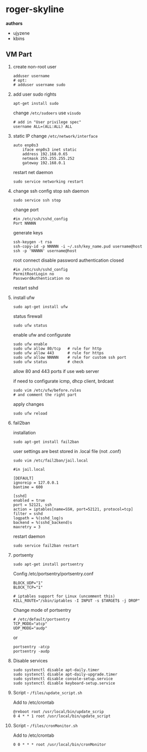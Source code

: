 # roger-skyline
**authors**
- ujyzene
- kbins

## VM Part
1. create non-root user
	```
	adduser username
	# opt:
	# adduser username sudo
	```

2. add user sudo rights
	```
	apt-get install sudo
	```
	change `/etc/sudoers` use `visudo`
	```
	# add in "User privilege spec"
	username ALL=(ALL:ALL) ALL
	```
3. static IP
	change `/etc/network/interface`
	```
	auto enp0s3
		iface enp0s3 inet static
		address 192.168.0.65
		netmask 255.255.255.252
		gateway 192.168.0.1
	```
	restart net daemon
	```
	sudo service networking restart
	```
4. change ssh config
	stop ssh daemon
	```
	sudo service ssh stop
	```
	change port
	```
	#in /etc/ssh/sshd_config
	Port NNNNN
	```
	generate keys
	```
	ssh-keygen -t rsa
	ssh-copy-id -p NNNNN -i ~/.ssh/key_name.pud username@host
	ssh -p 'NNNNN' username@host
	```
	root connect disable
	password authentication closed
	```
	#in /etc/ssh/sshd_config
	PermitRootLogin no
	PasswordAuthentication no
	```
	restart sshd
5.
	install ufw
	```
	sudo apt-get install ufw
	```
	status firewall
	```
	sudo ufw status
	```
	enable ufw and configurate
	```
	sudo ufw enable
	sudo ufw allow 80/tcp	# rule for http
	sudo ufw allow 443		# rule for https
	sudo ufw allow NNNNN	# rule for custom ssh port
	sudo ufw status			# check
	```
	allow 80 and 443 ports if use web server


	if need to configurate icmp, dhcp client, brdcast
	```
	sudo vim /etc/ufw/before.rules
	# and comment the right part
	```
	apply changes
	```
	sudo ufw reload
	```
6.
	fail2ban

	installation
	```
	sudo apt-get install fail2ban
	```
	user settings are best stored in .local file (not .conf)
	```
	sudo vim /etc/fail2ban/jail.local
	```
	```
	#in jail.local

	[DEFAULT]
	ignoreip = 127.0.0.1
	bantime = 600

	[sshd]
	enabled = true
	port = 52121, ssh
	action = iptables[name=SSH, port=52121, protocol=tcp]
	filter = sshd
	logpath = %(sshd_log)s
	backend = %(sshd_backend)s
	maxretry = 3
	```
	restart daemon
	```
	sudo service fail2ban restart
	```
7.
	portsenty
	```
	sudo apt-get install portsentry
	```
	Config /etc/portsentry/portsentry.conf
	```
	BLOCK_UDP="1"
	BLOCK_TCP="1"

	# iptables support for Linux (uncomment this)
	KILL_ROUTE="/sbin/iptables -I INPUT -s $TARGET$ -j DROP"
	```
	Change mode of portsentry
	```
	# /etc/default/portsentry
	TCP_MODE="atcp"
	UDP_MODE="audp"
	```
	or
	```
	portsentry -atcp
	portsentry -audp
	```
8.
	Disable services
	```
	sudo systenctl disable apt-daily.timer
	sudo systenctl disable apt-daily-upgrade.timer
	sudo systenctl disable console-setup.service
	sudo systenctl disable keyboard-setup.service
	```
9.
	Script - `/files/update_script.sh`

	Add to /etc/crontab
	```
	@reboot root /usr/local/bin/update_scrip
	0 4 * * 1 root /usr/local/bin/update_script
	```
10.
	Script - `/files/cronMonitor.sh`

	Add to /etc/crontab
	```
	0 0 * * * root /usr/local/bin/cronMonitor
	```

